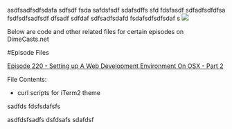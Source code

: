 asdfsadfsdfsdafa
sdfsdf
fsda
safdsfsdf
sdafsdffs
sfd
fdsfasdf
sdfadfsdfdfsa
fsdfsdfsadfsdf
dfsadf
sdfdaf
sdfsadfsdafd
fsdafsdfsdfsdaf
s
![](http://dimecasts.net/Images/Dimecasts_FullLogo_NoBackground.png)

Below are code and other related files for certain episodes on DimeCasts.net

#Episode Files

[Episode 220 - Setting up A Web Development Environment On OSX - Part 2]()

File Contents:
- curl scripts for iTerm2 theme


sadfds
fdsfsdafsfs


asdfdsfsadfs
dsfdsafs
sdafdsf
